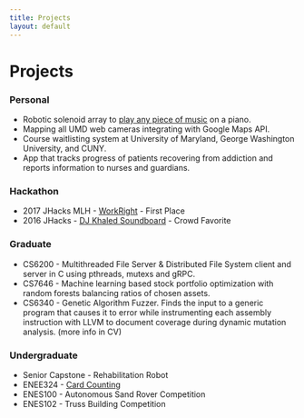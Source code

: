 ```yaml
---
title: Projects
layout: default
---
```


# Projects

### Personal
- Robotic solenoid array to [play any piece of music](solenoise/) on a piano.
- Mapping all UMD web cameras integrating with Google Maps API.
- Course waitlisting system at University of Maryland, George Washington University, and CUNY.
- App that tracks progress of patients recovering from addiction and reports information to nurses and guardians.

### Hackathon
- 2017 JHacks MLH - [WorkRight](https://umdsbs.wordpress.com/2017/02/20/maryland-hillel-hosts-second-annual-shabbat-friendly-jhacks/) - First Place
- 2016 JHacks - [DJ Khaled Soundboard](jhacks2016/) - Crowd Favorite

### Graduate
- CS6200 - Multithreaded File Server & Distributed File System client and server in C using pthreads, mutexs and gRPC.
- CS7646 - Machine learning based stock portfolio optimization with random forests balancing ratios of chosen assets.
- CS6340 - Genetic Algorithm Fuzzer. Finds the input to a generic program that causes it to error while instrumenting each assembly instruction with LLVM to document coverage during dynamic mutation analysis.
(more info in CV)

### Undergraduate
- Senior Capstone - Rehabilitation Robot
- ENEE324 - [Card Counting](https://github.com/relspas/Card-Counting-Simulator)
- ENES100 - Autonomous Sand Rover Competition
- ENES102 - Truss Building Competition